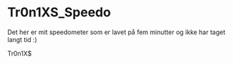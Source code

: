 # Tr0n1XS_Speedo
Det her er mit speedometer som er lavet på fem minutter og ikke har taget langt tid :)

Tr0n1X$
